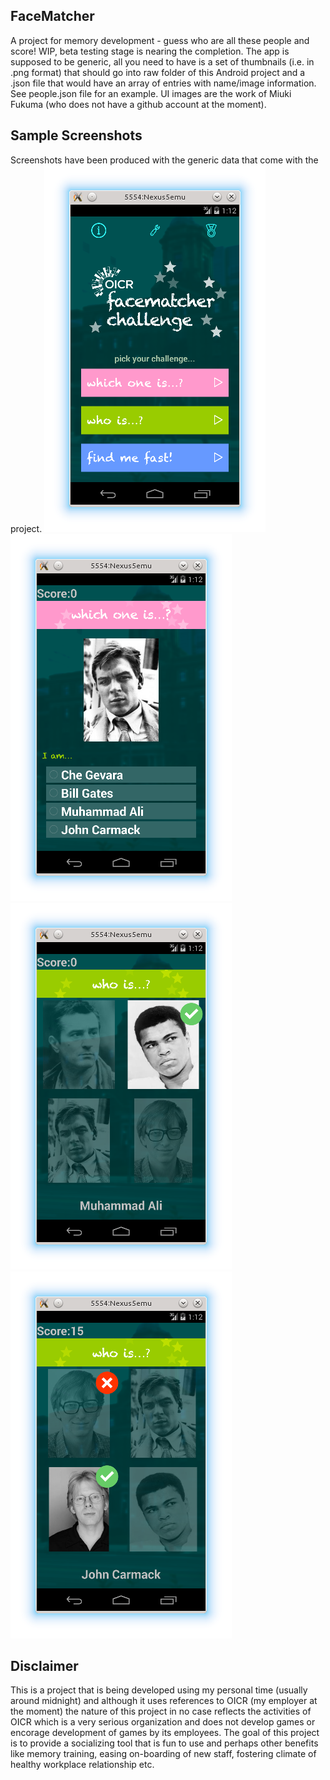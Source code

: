 ## FaceMatcher
A project for memory development - guess who are all these people and score! WIP, beta testing stage is nearing the completion. The app is supposed to be generic, all you need to have is a set of thumbnails (i.e. in .png format) that should go into raw folder of this Android project and a .json file that would have an array of entries with name/image information. See people.json file for an example. UI images are the work of Miuki Fukuma (who does not have a github account at the moment).

## Sample Screenshots
Screenshots have been produced with the generic data that come with the project. 
![screenshot_1](docs/FaceMatcher_screenshot01.png)
![screenshot_2](docs/FaceMatcher_screenshot02.png)
![screenshot_3](docs/FaceMatcher_screenshot03.png)
![screenshot_4](docs/FaceMatcher_screenshot04.png)

## Disclaimer
This is a project that is being developed using my personal time (usually around midnight) and although it uses references to OICR (my employer at the moment) the nature of this project in no case reflects the activities of OICR which is a very serious organization and does not develop games or encorage development of games by its employees. The goal of this project is to provide a socializing tool that is fun to use and perhaps other benefits like memory training, easing on-boarding of new staff, fostering climate of healthy workplace relationship etc.
